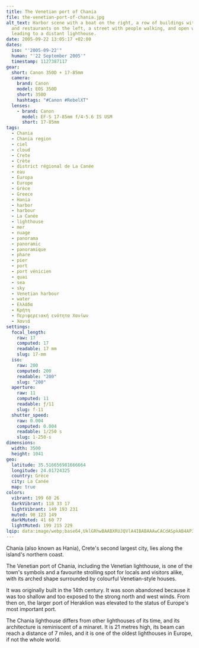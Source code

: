 ```yaml
---
title: The Venetian port of Chania
file: the-venetian-port-of-chania.jpg
alt_text: Harbor scene with a boat on the right, a row of buildings with shops
  and restaurants on the left, a street with people walking, and open water
  leading to a distant lighthouse.
date: 2005-09-22 13:05:17 +02:00
dates:
  iso: "'2005-09-22'"
  human: "'22 September 2005'"
  timestamp: 1127387117
gear:
  short: Canon 350D + 17-85mm
  camera:
    brand: Canon
    model: EOS 350D
    short: 350D
    hashtags: "#Canon #RebelXT"
  lenses:
    - brand: Canon
      model: EF-S 17-85mm f/4-5.6 IS USM
      short: 17-85mm
tags:
  - Chania
  - Chania region
  - ciel
  - cloud
  - Crete
  - Crète
  - district régional de La Canée
  - eau
  - Europa
  - Europe
  - Grèce
  - Greece
  - Hania
  - harbor
  - harbour
  - La Canée
  - lighthouse
  - mer
  - nuage
  - panorama
  - panoramic
  - panoramique
  - phare
  - pier
  - port
  - port vénicien
  - quai
  - sea
  - sky
  - Venetian harbour
  - water
  - Ελλάδα
  - Κρήτη
  - Περιφερειακή ενότητα Χανίων
  - Χανιά
settings:
  focal_length:
    raw: 17
    computed: 17
    readable: 17 mm
    slug: 17-mm
  iso:
    raw: 200
    computed: 200
    readable: "200"
    slug: "200"
  aperture:
    raw: 11
    computed: 11
    readable: ƒ/11
    slug: f-11
  shutter_speed:
    raw: 0.004
    computed: 0.004
    readable: 1/250 s
    slug: 1-250-s
dimensions:
  width: 3500
  height: 1041
geo:
  latitude: 35.516656981666664
  longitude: 24.01724325
  country: Grèce
  city: La Canée
  map: true
colors:
  vibrant: 199 60 26
  darkVibrant: 118 33 17
  lightVibrant: 149 193 231
  muted: 98 123 149
  darkMuted: 41 60 77
  lightMuted: 199 215 229
lqip: data:image/webp;base64,UklGRhwBAABXRUJQVlA4IBABAAAwCACdASpkAB4AP3Gy0GG0rakmIksSkC4JQBk3j4hclXkAKxkKgU/qa8IPeNgMLzo5zHLuq1TnF83qvM8gteU8eyzoMimdJU45gAD667aOqit4xb/W/LF22fGIc7Wx5sRDIoCCdmCoU4ejW9CWnYGhmz9ozNo0H3Q70v+2YNH1oTwQcoI1v0heVWIBwim47I5NFbtysKKsYvswzMjfWtdNG+BG5jCb1oQuZwSZprImOlwRA9H5CIfkiI+5J0x1z5BNXqS7944XEHCG1EbevtgE52CV7oKZLlY1vMFeDF0bhFKQpHQiXfddhNibdasQteZtISo4qxWSwK7afe2ClKedEsNY/mF7AEu9s/cwFEiAAA==
---
```


Chania (also known as Hania), Crete's second largest city, lies along the island's northern coast.

The Venetian port of Chania, including the Venetian lighthouse, is one of the town's symbols and a favourite strolling spot for locals and visitors alike, with its arched shape surrounded by colourful Venetian-style houses.

It was originally built in the 14th century. It was soon abandoned because it was too shallow and too exposed to the strong north and west winds. From then on, the larger port of Heraklion was elevated to the status of Europe's most important port.

The Chania lighthouse differs from other lighthouses of its time, and its architecture is reminiscent of a minaret. It is 21 metres high, its beam can reach a distance of 7 miles, and it is one of the oldest lighthouses in Europe, if not the whole world.
